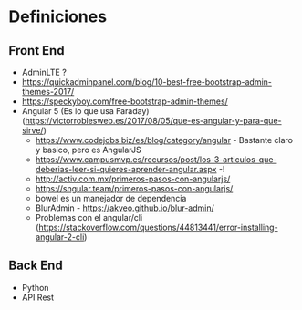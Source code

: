 # Definiciones

## Front End
- AdminLTE ?
- https://quickadminpanel.com/blog/10-best-free-bootstrap-admin-themes-2017/
- https://speckyboy.com/free-bootstrap-admin-themes/
- Angular 5 (Es lo que usa Faraday) (https://victorroblesweb.es/2017/08/05/que-es-angular-y-para-que-sirve/)
  - https://www.codejobs.biz/es/blog/category/angular - Bastante claro y basico, pero es AngularJS
  - https://www.campusmvp.es/recursos/post/los-3-articulos-que-deberias-leer-si-quieres-aprender-angular.aspx -!
  - http://activ.com.mx/primeros-pasos-con-angularjs/
  - https://sngular.team/primeros-pasos-con-angularjs/
  - bowel es un manejador de dependencia
  - BlurAdmin - https://akveo.github.io/blur-admin/
  - Problemas con el angular/cli (https://stackoverflow.com/questions/44813441/error-installing-angular-2-cli)

## Back End
- Python
- API Rest
